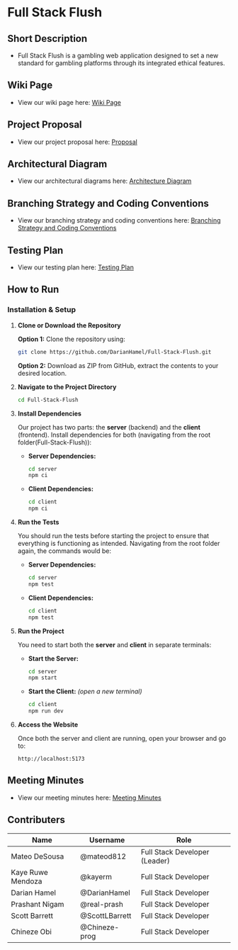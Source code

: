 # Full Stack Flush

## Short Description

* Full Stack Flush is a gambling web application designed to set a new standard for gambling platforms through its integrated ethical features.

## Wiki Page

* View our wiki page here: [Wiki Page](https://github.com/DarianHamel/Full-Stack-Flush/wiki)

## Project Proposal

* View our project proposal here: [Proposal](https://github.com/DarianHamel/Full-Stack-Flush/blob/main/Documents/proposal.md)

## Architectural Diagram

* View our architectural diagrams here: [Architecture Diagram](https://github.com/DarianHamel/Full-Stack-Flush/blob/main/Documents/architecture.md)

## Branching Strategy and Coding Conventions

* View our branching strategy and coding conventions here: [Branching Strategy and Coding Conventions](https://github.com/DarianHamel/Full-Stack-Flush/blob/main/Documents/conventions.md)

## Testing Plan

* View our testing plan here: [Testing Plan](https://github.com/DarianHamel/Full-Stack-Flush/blob/main/Documents/Full_Stack_Flush-Test_Plan.pdf)

## How to Run

### Installation & Setup

1. **Clone or Download the Repository**  

   **Option 1:** Clone the repository using:
    ```bash
    git clone https://github.com/DarianHamel/Full-Stack-Flush.git
    ```
   **Option 2:** Download as ZIP from GitHub, extract the contents to your desired location.

2. **Navigate to the Project Directory**  

    ```bash
    cd Full-Stack-Flush
    ```

3. **Install Dependencies**  

   Our project has two parts: the **server** (backend) and the **client** (frontend). Install dependencies for both (navigating from the root folder(Full-Stack-Flush)):

   * **Server Dependencies:**
      ```bash
      cd server
      npm ci
      ```
   * **Client Dependencies:**
      ```bash
      cd client
      npm ci
      ```

4. **Run the Tests**

    You should run the tests before starting the project to ensure that everything is functioning as intended. Navigating from the root folder again, the commands would be:
    * **Server Dependencies:**
      ```bash
      cd server
      npm test
      ```

    * **Client Dependencies:**
      ```bash
      cd client
      npm test
      ```


5. **Run the Project**  

   You need to start both the **server** and **client** in separate terminals:

   * **Start the Server:**
      ```bash
      cd server
      npm start
      ```
   * **Start the Client:** *(open a new terminal)*
      ```bash
      cd client
      npm run dev
      ```

5. **Access the Website**  

   Once both the server and client are running, open your browser and go to:
   ```
   http://localhost:5173
   ```

## Meeting Minutes 

* View our meeting minutes here: [Meeting Minutes](https://github.com/DarianHamel/Full-Stack-Flush/tree/main/Documents/Meeting%20Minutes)

## Contributers 

| Name | Username | Role |
|---|---|---|
| Mateo DeSousa | @mateod812 | Full Stack Developer (Leader) |
| Kaye Ruwe Mendoza | @kayerm | Full Stack Developer |
| Darian Hamel | @DarianHamel | Full Stack Developer |
| Prashant Nigam | @real-prash | Full Stack Developer |
| Scott Barrett | @ScottLBarrett | Full Stack Developer |
| Chineze Obi | @Chineze-prog | Full Stack Developer |
